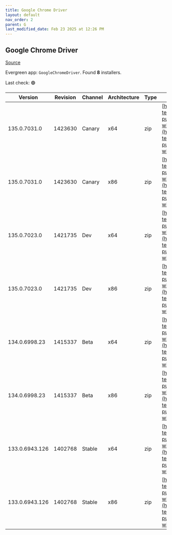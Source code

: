 ```yaml
---
title: Google Chrome Driver
layout: default
nav_order: 2
parent: G
last_modified_date: Feb 23 2025 at 12:26 PM
---
```


## Google Chrome Driver

[Source](https://googlechromelabs.github.io/chrome-for-testing/)

Evergreen app: `GoogleChromeDriver`. Found **8** installers.

Last check: 🟢

| Version        | Revision | Channel | Architecture | Type | URI                                                                                                                                                                                                          |
| -------------- | -------- | ------- | ------------ | ---- | ------------------------------------------------------------------------------------------------------------------------------------------------------------------------------------------------------------ |
| 135.0.7031.0   | 1423630  | Canary  | x64          | zip  | [https://storage.googleapis.com/chrome-for-testing-public/135.0.7031.0/win64/chromedriver-win64.zip](https://storage.googleapis.com/chrome-for-testing-public/135.0.7031.0/win64/chromedriver-win64.zip)     |
| 135.0.7031.0   | 1423630  | Canary  | x86          | zip  | [https://storage.googleapis.com/chrome-for-testing-public/135.0.7031.0/win32/chromedriver-win32.zip](https://storage.googleapis.com/chrome-for-testing-public/135.0.7031.0/win32/chromedriver-win32.zip)     |
| 135.0.7023.0   | 1421735  | Dev     | x64          | zip  | [https://storage.googleapis.com/chrome-for-testing-public/135.0.7023.0/win64/chromedriver-win64.zip](https://storage.googleapis.com/chrome-for-testing-public/135.0.7023.0/win64/chromedriver-win64.zip)     |
| 135.0.7023.0   | 1421735  | Dev     | x86          | zip  | [https://storage.googleapis.com/chrome-for-testing-public/135.0.7023.0/win32/chromedriver-win32.zip](https://storage.googleapis.com/chrome-for-testing-public/135.0.7023.0/win32/chromedriver-win32.zip)     |
| 134.0.6998.23  | 1415337  | Beta    | x64          | zip  | [https://storage.googleapis.com/chrome-for-testing-public/134.0.6998.23/win64/chromedriver-win64.zip](https://storage.googleapis.com/chrome-for-testing-public/134.0.6998.23/win64/chromedriver-win64.zip)   |
| 134.0.6998.23  | 1415337  | Beta    | x86          | zip  | [https://storage.googleapis.com/chrome-for-testing-public/134.0.6998.23/win32/chromedriver-win32.zip](https://storage.googleapis.com/chrome-for-testing-public/134.0.6998.23/win32/chromedriver-win32.zip)   |
| 133.0.6943.126 | 1402768  | Stable  | x64          | zip  | [https://storage.googleapis.com/chrome-for-testing-public/133.0.6943.126/win64/chromedriver-win64.zip](https://storage.googleapis.com/chrome-for-testing-public/133.0.6943.126/win64/chromedriver-win64.zip) |
| 133.0.6943.126 | 1402768  | Stable  | x86          | zip  | [https://storage.googleapis.com/chrome-for-testing-public/133.0.6943.126/win32/chromedriver-win32.zip](https://storage.googleapis.com/chrome-for-testing-public/133.0.6943.126/win32/chromedriver-win32.zip) |
